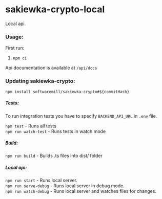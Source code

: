 # sakiewka-crypto-local

Local api.

### Usage:

First run:  
1.  `npm ci`  

Api documentation is available at `/api/docs`

### Updating sakiewka-crypto:

`npm install softwaremill/sakiewka-crypto#${commitHash}`

##### Tests: 
To run integration tests you have to specify `BACKEND_API_URL` in `.env` file.

`npm test` - Runs all tests  
`npm run watch-test` - Runs tests in watch mode  

##### Build: 
`npm run build` - Builds .ts files into dist/ folder  

##### Local api:  
`npm run start` - Runs local server.  
`npm run serve-debug` - Runs local server in debug mode.  
`npm run watch-debug` - Runs local server and watches files for changes.  
